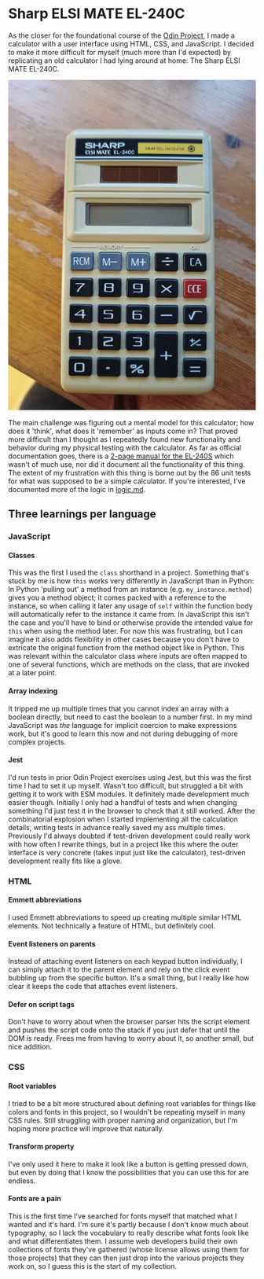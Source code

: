 # Sharp ELSI MATE EL-240C

As the closer for the foundational course of the [Odin Project](https://www.theodinproject.com), I made a calculator with a user interface using HTML, CSS, and JavaScript. I decided to make it more difficult for myself (much more than I'd expected) by replicating an old calculator I had lying around at home: The Sharp ELSI MATE EL-240C.

![Sharp ELSI MATE EL-240C calculator on wooden desk](./EL240C.jpg)

The main challenge was figuring out a mental model for this calculator; how does it 'think', what does it 'remember' as inputs come in? That proved more difficult than I thought as I repeatedly found new functionality and behavior during my physical testing with the calculator. As far as official documentation goes, there is a [2-page manual for the EL-240S](https://www.manualslib.com/manual/489333/Sharp-El-240s.html?page=1#manual) which wasn't of much use, nor did it document all the functionality of this thing. The extent of my frustration with this thing is borne out by the 86 unit tests for what was supposed to be a simple calculator. If you're interested, I've documented more of the logic in [logic.md](./logic.md).

## Three learnings per language

### JavaScript

#### Classes
This was the first I used the `class` shorthand in a project. Something that's stuck by me is how `this` works very differently in JavaScript than in Python: In Python 'pulling out' a method from an instance (e.g. `my_instance.method`) gives you a method object; it comes packed with a reference to the instance, so when calling it later any usage of `self` within the function body will automatically refer to the instance it came from. In JavaScript this isn't the case and you'll have to bind or otherwise provide the intended value for `this` when using the method later. For now this was frustrating, but I can imagine it also adds flexibility in other cases because you don't have to extricate the original function from the method object like in Python. This was relevant within the calculator class where inputs are often mapped to one of several functions, which are methods on the class, that are invoked at a later point.

#### Array indexing
It tripped me up multiple times that you cannot index an array with a boolean directly, but need to cast the boolean to a number first. In my mind JavaScript was *the* language for implicit coercion to make expressions work, but it's good to learn this now and not during debugging of more complex projects.

#### Jest
I'd run tests in prior Odin Project exercises using Jest, but this was the first time I had to set it up myself. Wasn't too difficult, but struggled a bit with getting it to work with ESM modules. It definitely made development much easier though. Initially I only had a handful of tests and when changing something I'd just test it in the browser to check that it still worked. After the combinatorial explosion when I started implementing all the calculation details, writing tests in advance really saved my ass multiple times. Previously I'd always doubted if test-driven development could really work with how often I rewrite things, but in a project like this where the outer interface is very concrete (takes input just like the calculator), test-driven development really fits like a glove.

### HTML

#### Emmett abbreviations
I used Emmett abbreviations to speed up creating multiple similar HTML elements. Not technically a feature of HTML, but definitely cool.

#### Event listeners on parents
Instead of attaching event listeners on each keypad button individually, I can simply attach it to the parent element and rely on the click event bubbling up from the specific button. It's a small thing, but I really like how clear it keeps the code that attaches event listeners.

#### Defer on script tags
Don't have to worry about when the browser parser hits the script element and pushes the script code onto the stack if you just defer that until the DOM is ready. Frees me from having to worry about it, so another small, but nice addition.

### CSS

#### Root variables
I tried to be a bit more structured about defining root variables for things like colors and fonts in this project, so I wouldn't be repeating myself in many CSS rules. Still struggling with proper naming and organization, but I'm hoping more practice will improve that naturally. 

#### Transform property
I've only used it here to make it look like a button is getting pressed down, but even by doing that I know the possibilities that you can use this for are endless.

#### Fonts are a pain
This is the first time I've searched for fonts myself that matched what I wanted and it's hard. I'm sure it's partly because I don't know much about typography, so I lack the vocabulary to really describe what fonts look like and what differentiates them. I assume web developers build their own collections of fonts they've gathered (whose license allows using them for those projects) that they can then just drop into the various projects they work on, so I guess this is the start of my collection.
